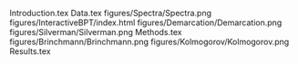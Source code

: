 Introduction.tex
Data.tex
figures/Spectra/Spectra.png
figures/InteractiveBPT/index.html
figures/Demarcation/Demarcation.png
figures/Silverman/Silverman.png
Methods.tex
figures/Brinchmann/Brinchmann.png
figures/Kolmogorov/Kolmogorov.png
Results.tex
